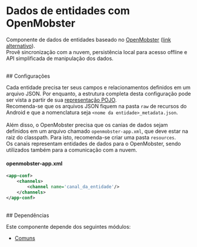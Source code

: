# Dados de entidades com OpenMobster

Componente de dados de entidades baseado no [OpenMobster](https://openmobster.googlecode.com) ([link alternativo](https://web.archive.org/web/code.google.com/p/openmobster/)).<br>
Provê sincronização com a nuvem, persistência local para acesso offline e API simplificada de manipulação dos dados.

<br>
## Configurações

Cada entidade precisa ter seus campos e relacionamentos definidos em um arquivo JSON. Por enquanto, a estrutura completa desta configuração pode ser vista a partir de sua [representação POJO](src/main/java/br/com/zalem/ymir/client/android/entity/data/openmobster/metadata/EntityMetadataConfig.java).<br>
Recomenda-se que os arquivos JSON fiquem na pasta `raw` de recursos do Android e que a nomenclatura seja `<nome da entidade>_metadata.json`.<br>
<br>
Além disso, o OpenMobster precisa que os canias de dados sejam definidos em um arquivo chamado `openmobster-app.xml`, que deve estar na raiz do classpath. Para isto, recomenda-se criar uma pasta `resources`.<br>
Os canais representam entidades de dados para o OpenMobster, sendo utilizados também para a comunicação com a nuvem.

#### openmobster-app.xml
```xml
<app-conf>
    <channels>
        <channel name='canal_da_entidade'/>
    </channels>
</app-conf>
```

<br>
## Dependências

Este componente depende dos seguintes módulos:
* [Comuns](../ymir.client-android.commons)
